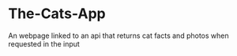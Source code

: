 # The-Cats-App
An webpage linked to an api that returns cat facts and photos when requested in the input
